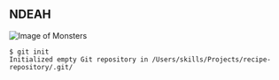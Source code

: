 ## NDEAH

![Image of Monsters](https://img.freepik.com/fotos-premium/posesion-aleatoria-monstruos-mas-detallado-colorido-brutal-2_811077-4.jpg?w=2000)

```
$ git init
Initialized empty Git repository in /Users/skills/Projects/recipe-repository/.git/
```
